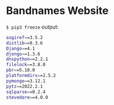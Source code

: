 # Bandnames Website 

`$ pip3 freeze` output:
```bash
asgiref==3.5.2
distlib==0.3.6
Django==4.1
djongo==1.3.6
dnspython==2.2.1
filelock==3.8.0
pbr==5.10.0
platformdirs==2.5.2
pymongo==3.12.1
pytz==2022.2.1
sqlparse==0.2.4
stevedore==4.0.0
```
